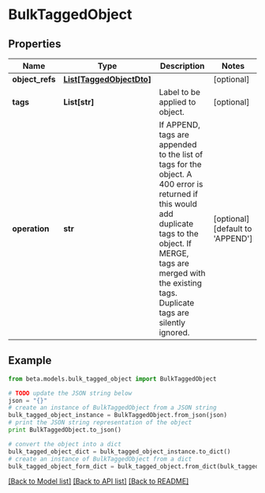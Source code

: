 # BulkTaggedObject


## Properties
Name | Type | Description | Notes
------------ | ------------- | ------------- | -------------
**object_refs** | [**List[TaggedObjectDto]**](TaggedObjectDto.md) |  | [optional] 
**tags** | **List[str]** | Label to be applied to object. | [optional] 
**operation** | **str** | If APPEND, tags are appended to the list of tags for the object. A 400 error is returned if this would add duplicate tags to the object.  If MERGE, tags are merged with the existing tags. Duplicate tags are silently ignored. | [optional] [default to 'APPEND']

## Example

```python
from beta.models.bulk_tagged_object import BulkTaggedObject

# TODO update the JSON string below
json = "{}"
# create an instance of BulkTaggedObject from a JSON string
bulk_tagged_object_instance = BulkTaggedObject.from_json(json)
# print the JSON string representation of the object
print BulkTaggedObject.to_json()

# convert the object into a dict
bulk_tagged_object_dict = bulk_tagged_object_instance.to_dict()
# create an instance of BulkTaggedObject from a dict
bulk_tagged_object_form_dict = bulk_tagged_object.from_dict(bulk_tagged_object_dict)
```
[[Back to Model list]](../README.md#documentation-for-models) [[Back to API list]](../README.md#documentation-for-api-endpoints) [[Back to README]](../README.md)


